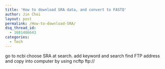 ```yaml
---
title: 'How to download SRA data, and convert to FASTQ'
author: Jin Choi
layout: post
permalink: /How-to-download-SRA/
dsq_thread_id:
  - 1681486643
categories:
  - Tech
---
```

go to ncbi
choose SRA at search. add keyword and search
find FTP address and copy into computer by using 
ncftp ftp://

